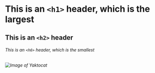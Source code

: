 # This is an `<h1>` header, which is the largest

## This is an `<h2>` header

###### This is an `<h6>` header, which is the smallest
###### ![Image of Yaktocat](https://octodex.github.com/images/yaktocat.png)
